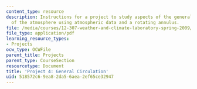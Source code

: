 ```yaml
---
content_type: resource
description: Instructions for a project to study aspects of the general circulation
  of the atmosphere using atmospheric data and a rotating annulus.
file: /media/courses/12-307-weather-and-climate-laboratory-spring-2009/518572c69ea82da56aea2ef65ce32947_climatology_lab.pdf
file_type: application/pdf
learning_resource_types:
- Projects
ocw_type: OCWFile
parent_title: Projects
parent_type: CourseSection
resourcetype: Document
title: 'Project 4: General Circulation'
uid: 518572c6-9ea8-2da5-6aea-2ef65ce32947
---
```

